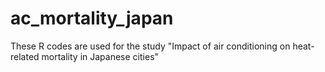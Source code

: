 # ac_mortality_japan

These R codes are used for the study "Impact of air conditioning on heat-related mortality in Japanese cities"
